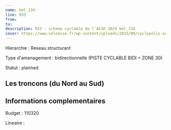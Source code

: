 ```yaml
---
name: kml_134 
line: 933
from: 
to:  
description: 933 - schema cyclable de l'ACSO 2025 kml_134 
cover: https://www.velooise.fr/wp-content/uploads/2025/08/cyclopolis-acso-933.jpg
---
```

Hierarchie : Reseau structurant

Type d'amenagement : bidirectionnelle (PISTE CYCLABLE BIDI + ZONE 30)

Statut : planned

## Les troncons (du Nord au Sud)

## Informations complementaires

Budget  : 110320 

Lineaire :

